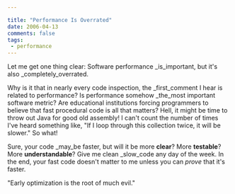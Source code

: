 ```yaml
---

title: "Performance Is Overrated"
date: 2006-04-13
comments: false
tags:
 - performance
---
```


Let me get one thing clear: Software performance _is_important, but it's also _completely_overrated.



Why is it that in nearly every code inspection, the _first_comment I hear is related to performance? Is performance somehow _the_most important software metric? Are educational institutions forcing programmers to believe that fast procedural code is all that matters? Hell, it might be time to throw out Java for good old assembly! I can't count the number of times I've heard something like, "If I loop through this collection twice, it will be slower." So what!



Sure, your code _may_be faster, but will it be more **clear**? More **testable**? More **understandable**? Give me clean _slow_code any day of the week. In the end, your fast code doesn't matter to me unless you can _prove_ that it's faster.



"Early optimization is the root of much evil."


